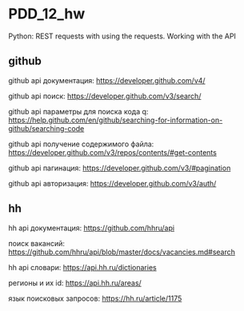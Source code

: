 # PDD_12_hw
Python: REST requests with using the requests. Working with the API

## github
github api документация:  https://developer.github.com/v4/

github api поиск: https://developer.github.com/v3/search/

github api параметры для поиска кода q: https://help.github.com/en/github/searching-for-information-on-github/searching-code

github api получение содержимого файла: https://developer.github.com/v3/repos/contents/#get-contents

github api пагинация: https://developer.github.com/v3/#pagination

github api авторизация: https://developer.github.com/v3/auth/
 
## hh
hh api документация: https://github.com/hhru/api

поиск вакансий: https://github.com/hhru/api/blob/master/docs/vacancies.md#search

hh api словари: https://api.hh.ru/dictionaries

регионы и их id: https://api.hh.ru/areas/

язык поисковых запросов: https://hh.ru/article/1175
 

